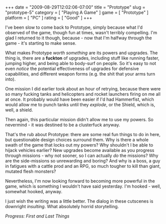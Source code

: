 +++
date = "2009-08-29T12:02:06-07:00"
title = "Prototype"
slug = "prototype-5"
category = [ "Playing A Game" ]
game = [ "Prototype" ]
platform = [ "PC" ]
rating = [ "Good" ]
+++

I've been slow to come back to Prototype, simply because what I'd observed of the game, though fun at times, wasn't terribly compelling.  I'm glad I returned to it though, because - now that I'm halfway through the game - it's starting to make sense.

What makes Prototype <i>worth something</i> are its powers and upgrades.  The thing is, there are a <b>fuckton</b> of upgrades, including stuff like running faster, jumping higher, and being able to body-surf on people.  So it's easy to not even <i>notice</i> the potential effectiveness of upgrades for defensive capabilities, and different weapon forms (e.g. the shit that your arms turn into).

One mission I did earlier took about an hour of retrying, because there were so many fucking tanks and helicopters and rocket launchers firing on me all at once.  It probably would have been easier if I'd had Hammerfist, which would allow me to punch tanks until they <i>explode</i>, or the Shield, which is, well, a shield.

Then again, this particular mission didn't allow me to use my powers.  So nevermind - it was destined to be a clusterfuck anyway.

That's the rub about Prototype: there are some real fun things to do in here, but questionable design choices surround them.  Why is there a whole swath of the game that locks out my powers?  Why shouldn't I be able to hijack vehicles earlier?  New upgrades become available as you progress through missions - why not sooner, so I can actually <i>do</i> the missions?  Why are the side-missions so unrewarding and boring?  And why is a boss, a guy in fatigues with a cattle prod and an RPG, so much tougher to kill than giant, mutated flesh monsters?

Nevertheless, I'm now looking forward to becoming more powerful in the game, which is something I wouldn't have said yesterday.  I'm hooked - well, somewhat hooked, anyway.

I just wish the writing was a little better.  The dialog in these cutscenes is downright <i>insulting</i>.  What absolutely horrid storytelling.

<i>Progress: First and Last Things</i>